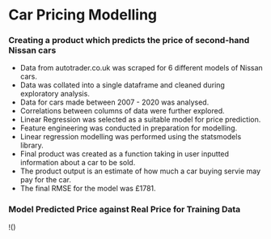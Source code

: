 # **Car Pricing Modelling**
### Creating a product which predicts the price of second-hand Nissan cars 

- Data from autotrader.co.uk was scraped for 6 different models of Nissan cars.
- Data was collated into a single dataframe and cleaned during exploratory analysis.
- Data for cars made between 2007 - 2020 was analysed.
- Correlations between columns of data were further explored.
- Linear Regression was selected as a suitable model for price prediction.
- Feature engineering was conducted in preparation for modelling.
- Linear regression modelling was performed using the statsmodels library.
- Final product was created as a function taking in user inputted information about a car to be sold. 
- The product output is an estimate of how much a car buying servie may pay for the car.
- The final RMSE for the model was £1781.

### Model Predicted Price against Real Price for Training Data
!()
